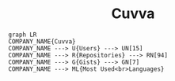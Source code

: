 <h1 align="center">Cuvva</h1>

```mermaid
graph LR
COMPANY_NAME{Cuvva}
COMPANY_NAME ---> U{Users} ---> UN[15]
COMPANY_NAME ---> R{Repositories} ---> RN[94]
COMPANY_NAME ---> G{Gists} ---> GN[7]
COMPANY_NAME ---> ML{Most Used<br>Languages}
```
